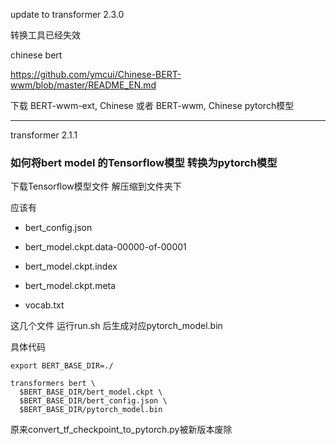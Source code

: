 
update to transformer 2.3.0

转换工具已经失效

 chinese bert   
 
 https://github.com/ymcui/Chinese-BERT-wwm/blob/master/README_EN.md

下载 BERT-wwm-ext, Chinese 或者 BERT-wwm, Chinese pytorch模型


-------

transformer 2.1.1
### 如何将bert model 的Tensorflow模型 转换为pytorch模型


下载Tensorflow模型文件
解压缩到文件夹下

应该有

- bert_config.json

- bert_model.ckpt.data-00000-of-00001

- bert_model.ckpt.index

- bert_model.ckpt.meta

- vocab.txt

这几个文件
运行run.sh
后生成对应pytorch_model.bin

具体代码

```
export BERT_BASE_DIR=./

transformers bert \
  $BERT_BASE_DIR/bert_model.ckpt \
  $BERT_BASE_DIR/bert_config.json \
  $BERT_BASE_DIR/pytorch_model.bin

```


原来convert_tf_checkpoint_to_pytorch.py被新版本废除